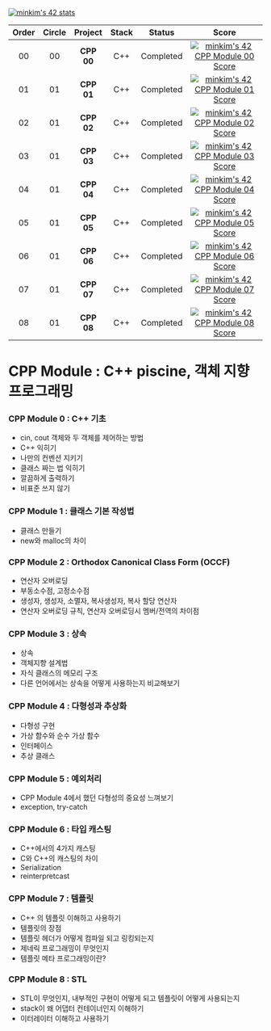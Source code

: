 [![minkim's 42 stats](https://badge42.vercel.app/api/v2/cl1l62v7k000609ml4ef4u5hc/stats?cursusId=21&coalitionId=undefined)](https://github.com/JaeSeoKim/badge42)

|Order|Circle|Project|Stack|Status|Score|
|:---:|:---:|:---:|:---:|:---:|:---:|
|00|00|**CPP 00**|C++|Completed|[![minkim's 42 CPP Module 00 Score](https://badge42.vercel.app/api/v2/cl1l62v7k000609ml4ef4u5hc/project/2821275)](https://github.com/JaeSeoKim/badge42)|
|01|01|**CPP 01**|C++|Completed|[![minkim's 42 CPP Module 01 Score](https://badge42.vercel.app/api/v2/cl1l62v7k000609ml4ef4u5hc/project/2826435)](https://github.com/JaeSeoKim/badge42)|
|02|01|**CPP 02**|C++|Completed|[![minkim's 42 CPP Module 02 Score](https://badge42.vercel.app/api/v2/cl1l62v7k000609ml4ef4u5hc/project/2831729)](https://github.com/JaeSeoKim/badge42)|
|03|01|**CPP 03**|C++|Completed|[![minkim's 42 CPP Module 03 Score](https://badge42.vercel.app/api/v2/cl1l62v7k000609ml4ef4u5hc/project/2837707)](https://github.com/JaeSeoKim/badge42)|
|04|01|**CPP 04**|C++|Completed|[![minkim's 42 CPP Module 04 Score](https://badge42.vercel.app/api/v2/cl1l62v7k000609ml4ef4u5hc/project/2839076)](https://github.com/JaeSeoKim/badge42)|
|05|01|**CPP 05**|C++|Completed|[![minkim's 42 CPP Module 05 Score](https://badge42.vercel.app/api/v2/cl1l62v7k000609ml4ef4u5hc/project/2842294)](https://github.com/JaeSeoKim/badge42)|
|06|01|**CPP 06**|C++|Completed|[![minkim's 42 CPP Module 06 Score](https://badge42.vercel.app/api/v2/cl1l62v7k000609ml4ef4u5hc/project/2847401)](https://github.com/JaeSeoKim/badge42)|
|07|01|**CPP 07**|C++|Completed|[![minkim's 42 CPP Module 07 Score](https://badge42.vercel.app/api/v2/cl1l62v7k000609ml4ef4u5hc/project/2855992)](https://github.com/JaeSeoKim/badge42)|
|08|01|**CPP 08**|C++|Completed|[![minkim's 42 CPP Module 08 Score](https://badge42.vercel.app/api/v2/cl1l62v7k000609ml4ef4u5hc/project/2857330)](https://github.com/JaeSeoKim/badge42)|

# CPP Module : C++ piscine, 객체 지향 프로그래밍

### CPP Module 0 : C++ 기초

- cin, cout 객체와 두 객체를 제어하는 방법
- C++ 익히기
- 나만의 컨벤션 지키기
- 클래스 짜는 법 익히기
- 깔끔하게 출력하기
- 비표준 쓰지 않기

### CPP Module 1 : 클래스 기본 작성법

- 클래스 만들기
- new와 malloc의 차이

### CPP Module 2 : Orthodox Canonical Class Form (OCCF)

- 연산자 오버로딩
- 부동소수점, 고정소수점
- 생성자, 생성자, 소멸자, 복사생성자, 복사 할당 연산자
- 연산자 오버로딩 규칙, 연산자 오버로딩시 멤버/전역의 차이점

### CPP Module 3 : 상속

- 상속
- 객체지향 설계법
- 자식 클래스의 메모리 구조
- 다른 언어에서는 상속을 어떻게 사용하는지 비교해보기

### CPP Module 4 : 다형성과 추상화

- 다형성 구현
- 가상 함수와 순수 가상 함수
- 인터페이스
- 추상 클래스

### CPP Module 5 : 예외처리

- CPP Module 4에서 했던 다형성의 중요성 느껴보기
- exception, try-catch

### CPP Module 6 : 타입 캐스팅

- C++에서의 4가지 캐스팅
- C와 C++의 캐스팅의 차이
- Serialization
- reinterpretcast

### CPP Module 7 : 템플릿

- C++ 의 템플릿 이해하고 사용하기
- 템플릿의 장점
- 템플릿 헤더가 어떻게 컴파일 되고 링킹되는지
- 제네릭 프로그래밍이 무엇인지
- 템플릿 메타 프로그래밍이란?

### CPP Module 8 : STL

- STL이 무엇인지, 내부적인 구현이 어떻게 되고 템플릿이 어떻게 사용되는지
- stack이 왜 어댑터 컨테이너인지 이해하기
- 이터레이터 이해하고 사용하기
